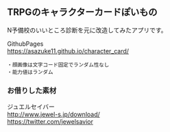 ## TRPGのキャラクターカードぽいもの  
N予備校のいいところ診断を元に改造してみたアプリです。  
  
GithubPages  
https://asazuke11.github.io/character_card/
```
・顔画像は文字コード固定でランダム性なし
・能力値はランダム
```

### お借りした素材  

ジュエルセイバー  
http://www.jewel-s.jp/download/  
https://twitter.com/jewelsavior
